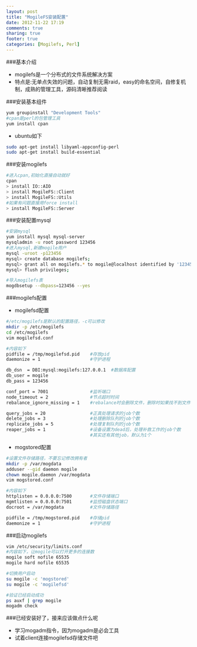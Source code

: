 ```yaml
---
layout: post
title: "MogileFS安装配置"
date: 2012-11-22 17:19
comments: true
sharing: true
footer: true
categories: [Mogilefs, Perl]
---
```


###基本介绍
+ mogilefs是一个分布式的文件系统解决方案
+ 特点是:无单点失效的问题，自动复制无需raid，easy的命名空间，自修复机制，成熟的管理工具，源码清晰推荐阅读

<!-- more -->

###安装基本组件

```bash
yum groupinstall "Development Tools"
#cpan是perl的包管理工具
yum install cpan
```

+ ubuntu如下

```bash
sudo apt-get install libyaml-appconfig-perl
sudo apt-get install build-essential
```

###安装mogilefs

```bash
#进入cpan,初始化直接自动就好
cpan
> install IO::AIO
> install MogileFS::Client
> install MogileFS::Utils
#如果有问题直接用force install
> install MogileFS::Server 
```

###安装配置mysql

```bash
#安装mysql
yum install mysql mysql-server
mysqladmin -u root password 123456
#进入mysql,新建mogile用户
mysql -uroot -p123456
mysql> create database mogilefs;
mysql> grant all on mogilefs.* to mogile@localhost identified by '123456';
mysql> flush privileges;

#导入mogilefs表
mogdbsetup --dbpass=123456 --yes
```

###mogilefs配置

+ mogilefsd配置

```bash
#/etc/mogilefs是默认的配置路径，-c可以修改
mkdir -p /etc/mogilefs
cd /etc/mogilefs
vim mogilefsd.conf

#内容如下
pidfile = /tmp/mogilefsd.pid    #存放pid
daemonize = 1                   #守护进程

db_dsn  = DBI:mysql:mogilefs:127.0.0.1  #数据库配置
db_user = mogile 
db_pass = 123456 

conf_port = 7001                #监听端口
node_timeout = 2                #节点超时时间 
rebalance_ignore_missing = 1    #rebalance时会删除文件，删除时如果找不到文件不报错直接跳过 

query_jobs = 20                 #正真处理请求的job个数
delete_jobs = 3                 #处理删除队列的job个数
replicate_jobs = 5              #处理复制队列的job个数
reaper_jobs = 1                 #设备设置为dead后，处理补救工作的job个数 
                                #其实还有其他job，默认为1个
```

+ mogstored配置

```bash
#设置文件存储路径，不要忘记修改拥有者
mkdir -p /var/mogdata
adduser --gid daemon mogile
chown mogile.daemon /var/mogdata
vim mogstored.conf

#内容如下
httplisten = 0.0.0.0:7500       #文件存储端口
mgmtlisten = 0.0.0.0:7501       #监控磁盘状态端口
docroot = /var/mogdata          #文件存储路径

pidfile = /tmp/mogstored.pid    #存储pid
daemonize = 1                   #守护进程
```

###启动mogilefs

```bash
vim /etc/security/limits.conf
#内容如下，让mogile可以打开更多的连接数
mogile soft nofile 65535
mogile hard nofile 65535

#切换用户启动
su mogile -c 'mogstored'
su mogile -c 'mogilefsd'

#验证已经启动成功
ps auxf | grep mogile
mogadm check

```

###已经安装好了，接来应该做点什么呢

+ 学习mogadm指令，因为mogadm是必会工具
+ 试着client连接mogilefsd存储文件吧
